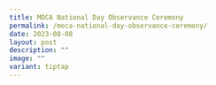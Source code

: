 ```yaml
---
title: MOCA National Day Observance Ceremony
permalink: /moca-national-day-observance-ceremony/
date: 2023-08-08
layout: post
description: ""
image: ""
variant: tiptap
---
```

